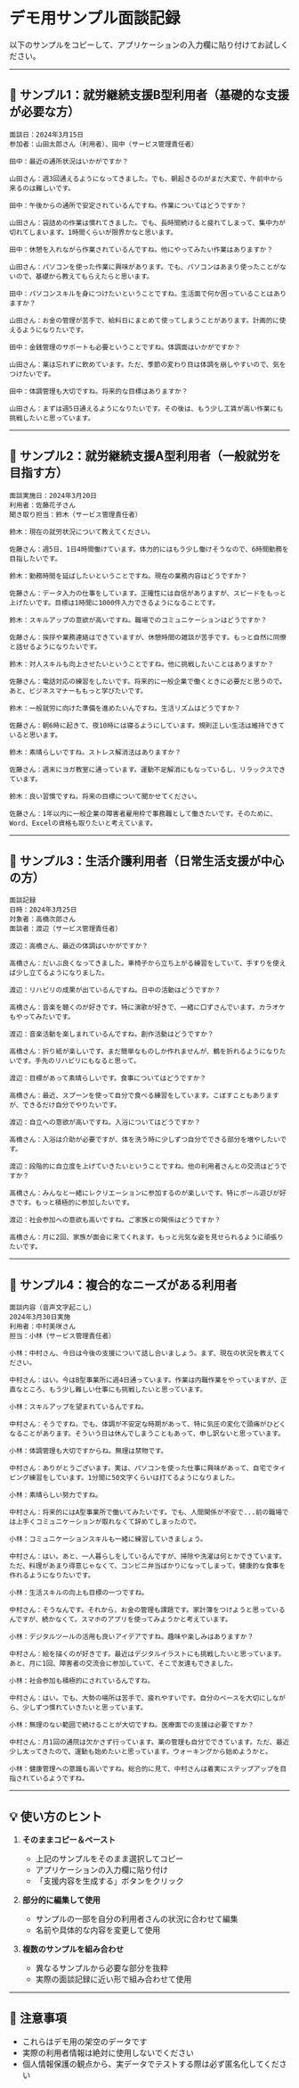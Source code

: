 # デモ用サンプル面談記録

以下のサンプルをコピーして、アプリケーションの入力欄に貼り付けてお試しください。

---

## 📝 サンプル1：就労継続支援B型利用者（基礎的な支援が必要な方）

```
面談日：2024年3月15日
参加者：山田太郎さん（利用者）、田中（サービス管理責任者）

田中：最近の通所状況はいかがですか？

山田さん：週3回通えるようになってきました。でも、朝起きるのがまだ大変で、午前中から来るのは難しいです。

田中：午後からの通所で安定されているんですね。作業についてはどうですか？

山田さん：袋詰めの作業は慣れてきました。でも、長時間続けると疲れてしまって、集中力が切れてしまいます。1時間くらいが限界かなと思います。

田中：休憩を入れながら作業されているんですね。他にやってみたい作業はありますか？

山田さん：パソコンを使った作業に興味があります。でも、パソコンはあまり使ったことがないので、基礎から教えてもらえたらと思います。

田中：パソコンスキルを身につけたいということですね。生活面で何か困っていることはありますか？

山田さん：お金の管理が苦手で、給料日にまとめて使ってしまうことがあります。計画的に使えるようになりたいです。

田中：金銭管理のサポートも必要ということですね。体調面はいかがですか？

山田さん：薬は忘れずに飲めています。ただ、季節の変わり目は体調を崩しやすいので、気をつけたいです。

田中：体調管理も大切ですね。将来的な目標はありますか？

山田さん：まずは週5日通えるようになりたいです。その後は、もう少し工賃が高い作業にも挑戦したいと思っています。
```

---

## 📝 サンプル2：就労継続支援A型利用者（一般就労を目指す方）

```
面談実施日：2024年3月20日
利用者：佐藤花子さん
聞き取り担当：鈴木（サービス管理責任者）

鈴木：現在の就労状況について教えてください。

佐藤さん：週5日、1日4時間働けています。体力的にはもう少し働けそうなので、6時間勤務を目指したいです。

鈴木：勤務時間を延ばしたいということですね。現在の業務内容はどうですか？

佐藤さん：データ入力の仕事をしています。正確性には自信がありますが、スピードをもっと上げたいです。目標は1時間に1000件入力できるようになることです。

鈴木：スキルアップの意欲が高いですね。職場でのコミュニケーションはどうですか？

佐藤さん：挨拶や業務連絡はできていますが、休憩時間の雑談が苦手です。もっと自然に同僚と話せるようになりたいです。

鈴木：対人スキルも向上させたいということですね。他に挑戦したいことはありますか？

佐藤さん：電話対応の練習をしたいです。将来的に一般企業で働くときに必要だと思うので。あと、ビジネスマナーももっと学びたいです。

鈴木：一般就労に向けた準備を進めたいんですね。生活リズムはどうですか？

佐藤さん：朝6時に起きて、夜10時には寝るようにしています。規則正しい生活は維持できていると思います。

鈴木：素晴らしいですね。ストレス解消法はありますか？

佐藤さん：週末にヨガ教室に通っています。運動不足解消にもなっているし、リラックスできています。

鈴木：良い習慣ですね。将来の目標について聞かせてください。

佐藤さん：1年以内に一般企業の障害者雇用枠で事務職として働きたいです。そのために、Word、Excelの資格も取りたいと考えています。
```

---

## 📝 サンプル3：生活介護利用者（日常生活支援が中心の方）

```
面談記録
日時：2024年3月25日
対象者：高橋次郎さん
面談者：渡辺（サービス管理責任者）

渡辺：高橋さん、最近の体調はいかがですか？

高橋さん：だいぶ良くなってきました。車椅子から立ち上がる練習をしていて、手すりを使えば少し立てるようになりました。

渡辺：リハビリの成果が出ているんですね。日中の活動はどうですか？

高橋さん：音楽を聴くのが好きです。特に演歌が好きで、一緒に口ずさんでいます。カラオケもやってみたいです。

渡辺：音楽活動を楽しまれているんですね。創作活動はどうですか？

高橋さん：折り紙が楽しいです。まだ簡単なものしか作れませんが、鶴を折れるようになりたいです。手先のリハビリにもなると思って。

渡辺：目標があって素晴らしいです。食事についてはどうですか？

高橋さん：最近、スプーンを使って自分で食べる練習をしています。こぼすこともありますが、できるだけ自分でやりたいです。

渡辺：自立への意欲が高いですね。入浴についてはどうですか？

高橋さん：入浴は介助が必要ですが、体を洗う時に少しずつ自分でできる部分を増やしたいです。

渡辺：段階的に自立度を上げていきたいということですね。他の利用者さんとの交流はどうですか？

高橋さん：みんなと一緒にレクリエーションに参加するのが楽しいです。特にボール遊びが好きです。もっと積極的に参加したいです。

渡辺：社会参加への意欲も高いですね。ご家族との関係はどうですか？

高橋さん：月に2回、家族が面会に来てくれます。もっと元気な姿を見せられるように頑張りたいです。
```

---

## 📝 サンプル4：複合的なニーズがある利用者

```
面談内容（音声文字起こし）
2024年3月30日実施
利用者：中村美咲さん
担当：小林（サービス管理責任者）

小林：中村さん、今日は今後の支援について話し合いましょう。まず、現在の状況を教えてください。

中村さん：はい。今はB型事業所に週4日通っています。作業は内職作業をやっていますが、正直なところ、もう少し難しい仕事にも挑戦したいと思っています。

小林：スキルアップを望まれているんですね。

中村さん：そうですね。でも、体調が不安定な時期があって、特に気圧の変化で頭痛がひどくなることがあります。そういう日は休んでしまうこともあって、申し訳ないと思っています。

小林：体調管理も大切ですからね。無理は禁物です。

中村さん：ありがとうございます。実は、パソコンを使った仕事に興味があって、自宅でタイピング練習をしています。1分間に50文字くらいは打てるようになりました。

小林：素晴らしい努力ですね。

中村さん：将来的にはA型事業所で働いてみたいです。でも、人間関係が不安で...前の職場では上手くコミュニケーションが取れなくて辞めてしまったので。

小林：コミュニケーションスキルも一緒に練習していきましょう。

中村さん：はい。あと、一人暮らしをしているんですが、掃除や洗濯は何とかできています。ただ、料理があまり得意じゃなくて、コンビニ弁当ばかりになってしまって。健康的な食事を作れるようになりたいです。

小林：生活スキルの向上も目標の一つですね。

中村さん：そうなんです。それから、お金の管理も課題です。家計簿をつけようと思っているんですが、続かなくて。スマホのアプリを使ってみようかと考えています。

小林：デジタルツールの活用も良いアイデアですね。趣味や楽しみはありますか？

中村さん：絵を描くのが好きです。最近はデジタルイラストにも挑戦したいと思っています。あと、月に1回、障害者の交流会に参加していて、そこで友達もできました。

小林：社会参加も積極的にされているんですね。

中村さん：はい。でも、大勢の場所は苦手で、疲れやすいです。自分のペースを大切にしながら、少しずつ慣れていきたいと思っています。

小林：無理のない範囲で続けることが大切ですね。医療面での支援は必要ですか？

中村さん：月1回の通院は欠かさず行っています。薬の管理も自分でできています。ただ、最近少し太ってきたので、運動も始めたいと思っています。ウォーキングから始めようかと。

小林：健康管理への意識も高いですね。総合的に見て、中村さんは着実にステップアップを目指されているようですね。
```

---

## 💡 使い方のヒント

1. **そのままコピー＆ペースト**
   - 上記のサンプルをそのまま選択してコピー
   - アプリケーションの入力欄に貼り付け
   - 「支援内容を生成する」ボタンをクリック

2. **部分的に編集して使用**
   - サンプルの一部を自分の利用者さんの状況に合わせて編集
   - 名前や具体的な内容を変更して使用

3. **複数のサンプルを組み合わせ**
   - 異なるサンプルから必要な部分を抜粋
   - 実際の面談記録に近い形で組み合わせて使用

---

## 📌 注意事項

- これらはデモ用の架空のデータです
- 実際の利用者情報は絶対に使用しないでください
- 個人情報保護の観点から、実データでテストする際は必ず匿名化してください